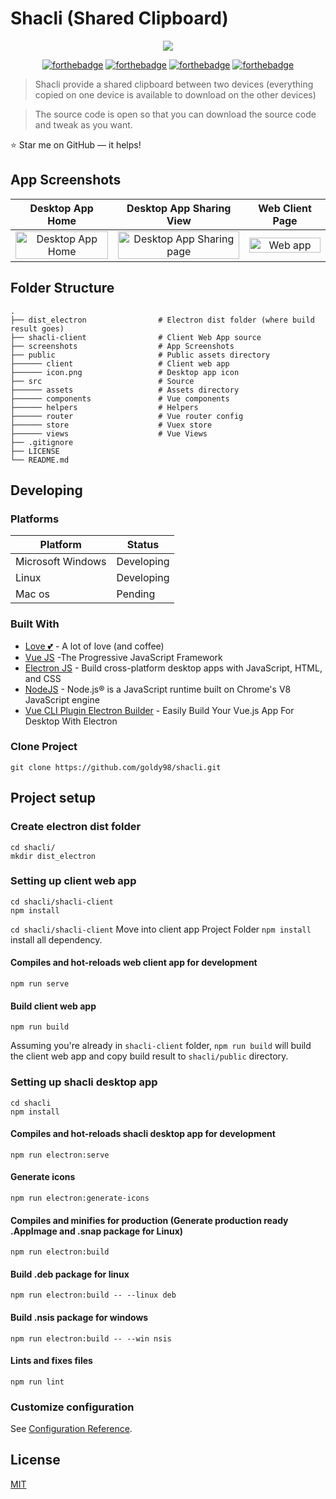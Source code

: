 # Shacli (Shared Clipboard)

<div align="center">
    <a href="https://goldy98.github.io/shacli">
        <img src="https://github.com/goldy98/shacli/screenshots/logo.png">
    </a>
</div>

<div align="center">

[![forthebadge](https://forthebadge.com/images/badges/made-with-javascript.svg)](http://thismypc.com/)
[![forthebadge](https://forthebadge.com/images/badges/built-with-love.svg)](https://forthebadge.com)
[![forthebadge](https://forthebadge.com/images/badges/for-you.svg)](https://forthebadge.com)
[![forthebadge](https://forthebadge.com/images/badges/made-with-vue.svg)](https://forthebadge.com)
<br />

</div>

> Shacli provide a shared clipboard between two devices (everything copied on one device is available to download on the other devices)

> The source code is open so that you can download the source code and tweak as you want.

:star: Star me on GitHub — it helps!

## App Screenshots

|                                                 Desktop App Home                                                 |                                                 Desktop App Sharing View                                                 |                                          Web Client Page                                          |
| :--------------------------------------------------------------------------------------------------------------: | :----------------------------------------------------------------------------------------------------------------------: | :-----------------------------------------------------------------------------------------------: |
| <img src="https://goldy98.github.io/shacli/screenshots/desktop-app-1.png" title="Desktop App Home" width="100%"> | <img src="https://goldy98.github.io/shacli/screenshots/desktop-app-2.png" title="Desktop App Sharing page" width="100%"> | <img src="https://goldy98.github.io/shacli/screenshots/web-app.png" title="Web app" width="100%"> |

## Folder Structure

    .
    ├── dist_electron                # Electron dist folder (where build result goes)
    ├── shacli-client                # Client Web App source
    ├── screenshots                  # App Screenshots
    ├── public                       # Public assets directory
    ├────── client                   # Client web app
    ├────── icon.png                 # Desktop app icon
    ├── src                          # Source
    ├────── assets                   # Assets directory
    ├────── components               # Vue components
    ├────── helpers                  # Helpers
    ├────── router                   # Vue router config
    ├────── store                    # Vuex store
    ├────── views                    # Vue Views
    ├── .gitignore
    ├── LICENSE
    └── README.md

## Developing

### Platforms

| Platform          | Status     |
| ----------------- | ---------- |
| Microsoft Windows | Developing |
| Linux             | Developing |
| Mac os            | Pending    |

### Built With

- [Love 💕](#) - A lot of love (and coffee)
- [Vue JS](https://vuejs.org/) -The Progressive JavaScript Framework
- [Electron JS](https://www.electronjs.org/) - Build cross-platform desktop apps with JavaScript, HTML, and CSS
- [NodeJS](https://nodejs.org/) - Node.js® is a JavaScript runtime built on Chrome's V8 JavaScript engine
- [Vue CLI Plugin Electron Builder](https://nklayman.github.io/vue-cli-plugin-electron-builder/) - Easily Build Your Vue.js App For Desktop With Electron

### Clone Project

```shell
git clone https://github.com/goldy98/shacli.git
```

## Project setup

### Create electron dist folder

```shell
cd shacli/
mkdir dist_electron
```

### Setting up client web app

```shell
cd shacli/shacli-client
npm install
```

`cd shacli/shacli-client` Move into client app Project Folder
`npm install` install all dependency.

#### Compiles and hot-reloads web client app for development

```
npm run serve
```

#### Build client web app

```shell
npm run build
```

Assuming you're already in `shacli-client` folder,
`npm run build` will build the client web app and copy build result to `shacli/public` directory.

### Setting up shacli desktop app

```shell
cd shacli
npm install
```

#### Compiles and hot-reloads shacli desktop app for development

```
npm run electron:serve
```

#### Generate icons

```
npm run electron:generate-icons
```

#### Compiles and minifies for production (Generate production ready .AppImage and .snap package for Linux)

```
npm run electron:build
```

#### Build .deb package for linux

```
npm run electron:build -- --linux deb
```

#### Build .nsis package for windows

```
npm run electron:build -- --win nsis
```

#### Lints and fixes files

```
npm run lint
```

### Customize configuration

See [Configuration Reference](https://cli.vuejs.org/config/).

## License

[MIT](https://choosealicense.com/licenses/mit/)
